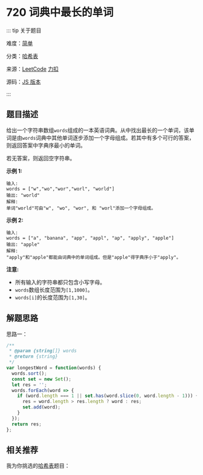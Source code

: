 # 720 词典中最长的单词

::: tip 关于题目

难度：[简单](/solution/easy/)

分类：[哈希表](/art/hash.html)

来源：[LeetCode](https://leetcode.com/problems/longest-word-in-dictionary/)  [力扣](https://leetcode-cn.com/problems/longest-word-in-dictionary/)

源码：[JS 版本](https://github.com/swpuLeo/cattle/blob/master/src/easy/LongestWordInDictionary.js)

:::



## 题目描述

给出一个字符串数组`words`组成的一本英语词典。从中找出最长的一个单词，该单词是由`words`词典中其他单词逐步添加一个字母组成。若其中有多个可行的答案，则返回答案中字典序最小的单词。

若无答案，则返回空字符串。

**示例 1:**

```
输入:
words = ["w","wo","wor","worl", "world"]
输出: "world"
解释:
单词"world"可由"w", "wo", "wor", 和 "worl"添加一个字母组成。
```

**示例 2:**

```
输入:
words = ["a", "banana", "app", "appl", "ap", "apply", "apple"]
输出: "apple"
解释:
"apply"和"apple"都能由词典中的单词组成。但是"apple"得字典序小于"apply"。
```

**注意:**

- 所有输入的字符串都只包含小写字母。
- `words`数组长度范围为`[1,1000]`。
- `words[i]`的长度范围为`[1,30]`。



## 解题思路

思路一：

```js
/**
 * @param {string[]} words
 * @return {string}
 */
var longestWord = function(words) {
  words.sort();
  const set = new Set();
  let res = '';
  words.forEach(word => {
    if (word.length === 1 || set.has(word.slice(0, word.length - 1))) {
      res = word.length > res.length ? word : res;
      set.add(word);
    }
  });
  return res;
};
```





## 相关推荐

我为你挑选的[哈希表](/art/hash.html)题目：
